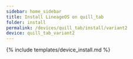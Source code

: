```yaml
---
sidebar: home_sidebar
title: Install LineageOS on quill_tab
folder: install
permalink: /devices/quill_tab/install/variant2
device: quill_tab_variant2
---
```

{% include templates/device_install.md %}
